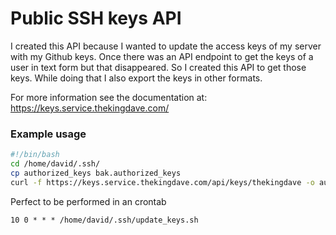 # Public SSH keys API

I created this API because I wanted to update the access keys of my server with my Github keys. Once there was an API endpoint to get the keys of a user in text form but that disappeared. So I created this API to get those keys. While doing that I also export the keys in other formats.

For more information see the documentation at:  
https://keys.service.thekingdave.com/

### Example usage
```bash
#!/bin/bash
cd /home/david/.ssh/
cp authorized_keys bak.authorized_keys
curl -f https://keys.service.thekingdave.com/api/keys/thekingdave -o authorized_keys
```
Perfect to be performed in an crontab
```crontab
10 0 * * * /home/david/.ssh/update_keys.sh
```
